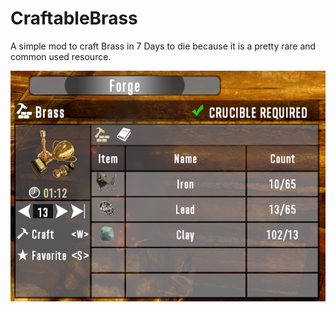 # CraftableBrass
A simple mod to craft Brass in 7 Days to die because it is a pretty rare and common used resource.

![Screenshot of the furnace recipe](/assets/screenshot.png "Recipe")
